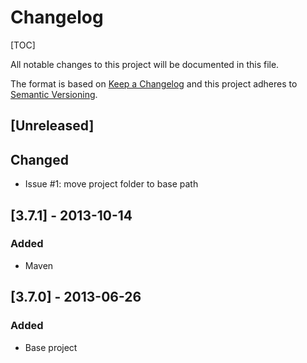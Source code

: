 # Changelog

[TOC]

All notable changes to this project will be documented in this file.

The format is based on [Keep a Changelog](http://keepachangelog.com/en/1.0.0/)
and this project adheres to [Semantic Versioning](http://semver.org/spec/v2.0.0.html).

## [Unreleased]

## Changed

- Issue #1: move project folder to base path

## [3.7.1] - 2013-10-14

### Added

- Maven

## [3.7.0] - 2013-06-26

### Added

- Base project

